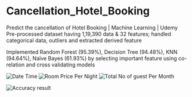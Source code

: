 # Cancellation_Hotel_Booking
Predict the cancellation of Hotel Booking | Machine Learning | Udemy                                                                                                                                      
Pre-processed dataset having 1,19,390 data & 32 features; handled categorical data, outliers and extracted derived feature

Implemented Random Forest (95.39%), Decision Tree (94.48%), KNN (94.64%), Naïve Bayes (61.93%) by selecting important feature using co-relation and cross validating models  

![Date Time](https://user-images.githubusercontent.com/110771294/185621124-74a0f3c7-62ed-4e73-9145-0f395f34e091.jpg)
![Room Price Per Night](https://user-images.githubusercontent.com/110771294/185621173-7d0047c3-ba81-4084-a0a6-fe7c7e968a74.jpg)
![Total No  of guest Per Month](https://user-images.githubusercontent.com/110771294/185621193-ac1c2803-88e0-4785-b05a-837ec0783239.jpg)

![Accuracy result](https://user-images.githubusercontent.com/110771294/185615721-c585676a-c9ea-4a9d-95df-6a9b3eeb1362.jpg)
